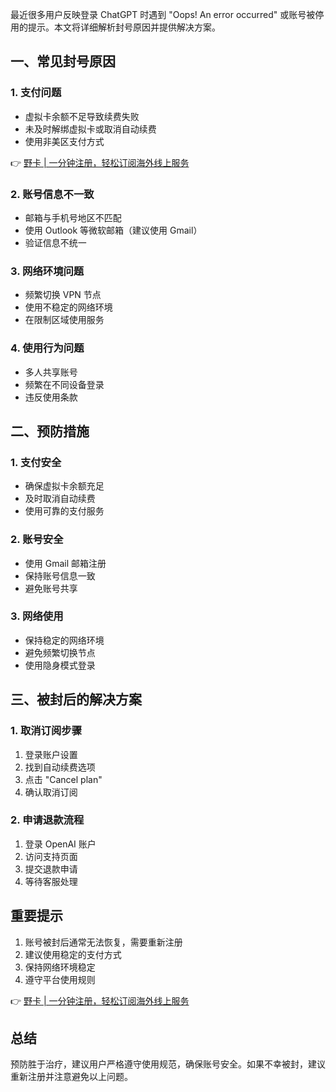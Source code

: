 最近很多用户反映登录 ChatGPT 时遇到 "Oops! An error occurred" 或账号被停用的提示。本文将详细解析封号原因并提供解决方案。

## 一、常见封号原因

### 1. 支付问题
- 虚拟卡余额不足导致续费失败
- 未及时解绑虚拟卡或取消自动续费
- 使用非美区支付方式

👉 [野卡 | 一分钟注册，轻松订阅海外线上服务](https://bit.ly/bewildcard)

### 2. 账号信息不一致
- 邮箱与手机号地区不匹配
- 使用 Outlook 等微软邮箱（建议使用 Gmail）
- 验证信息不统一

### 3. 网络环境问题
- 频繁切换 VPN 节点
- 使用不稳定的网络环境
- 在限制区域使用服务

### 4. 使用行为问题
- 多人共享账号
- 频繁在不同设备登录
- 违反使用条款

## 二、预防措施

### 1. 支付安全
- 确保虚拟卡余额充足
- 及时取消自动续费
- 使用可靠的支付服务

### 2. 账号安全
- 使用 Gmail 邮箱注册
- 保持账号信息一致
- 避免账号共享

### 3. 网络使用
- 保持稳定的网络环境
- 避免频繁切换节点
- 使用隐身模式登录

## 三、被封后的解决方案

### 1. 取消订阅步骤
1. 登录账户设置
2. 找到自动续费选项
3. 点击 "Cancel plan"
4. 确认取消订阅

### 2. 申请退款流程
1. 登录 OpenAI 账户
2. 访问支持页面
3. 提交退款申请
4. 等待客服处理

## 重要提示

1. 账号被封后通常无法恢复，需要重新注册
2. 建议使用稳定的支付方式
3. 保持网络环境稳定
4. 遵守平台使用规则

👉 [野卡 | 一分钟注册，轻松订阅海外线上服务](https://bit.ly/bewildcard)

## 总结

预防胜于治疗，建议用户严格遵守使用规范，确保账号安全。如果不幸被封，建议重新注册并注意避免以上问题。